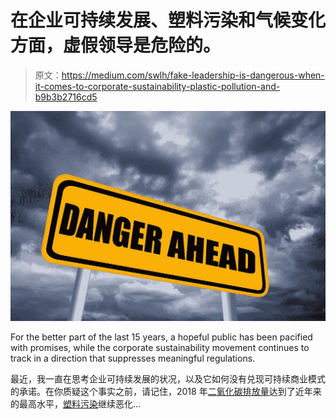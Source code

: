 # 在企业可持续发展、塑料污染和气候变化方面，虚假领导是危险的。

> 原文：<https://medium.com/swlh/fake-leadership-is-dangerous-when-it-comes-to-corporate-sustainability-plastic-pollution-and-b9b3b2716cd5>

![](img/de2e27274449096403f8357338857ab4.png)

For the better part of the last 15 years, a hopeful public has been pacified with promises, while the corporate sustainability movement continues to track in a direction that suppresses meaningful regulations.

最近，我一直在思考企业可持续发展的状况，以及它如何没有兑现可持续商业模式的承诺。在你质疑这个事实之前，请记住，2018 年[二氧化碳排放量](https://www.theguardian.com/environment/2018/dec/05/brutal-news-global-carbon-emissions-jump-to-all-time-high-in-2018)达到了近年来的最高水平，[塑料污染](https://www.independent.co.uk/life-style/food-and-drink/food-microplastics-eating-plastic-pollution-environment-a8395556.html)继续恶化…